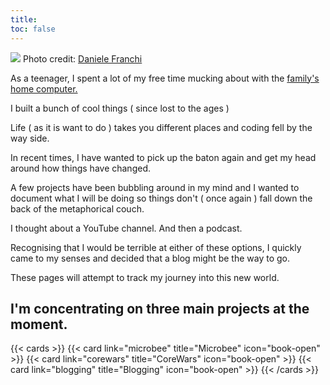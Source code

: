 ```yaml
---
title: 
toc: false
---
```


<img src="/daniele-franchi-GbAEJUJKJ88-unsplash.jpg">
Photo credit: <a href="https://unsplash.com/@daniele_franchi?utm_content=creditCopyText&utm_medium=referral&utm_source=unsplash">Daniele Franchi</a>

As a teenager, I spent a lot of my free time mucking about with the <a href="projects/microbee/">family's home computer.</a>

I built a bunch of cool things ( since lost to the ages )

Life ( as it is want to do ) takes you different places and coding fell by the way side.

In recent times,  I have wanted to pick up the baton again and get my head around how things have changed.

A few projects have been bubbling around in my mind and I wanted to document what I will be doing so things don't ( once again ) fall down the back of the metaphorical couch.

I thought about a YouTube channel.  And then a podcast.  

Recognising that I would be terrible at either of these options, I quickly came to my senses and decided that a blog might be the way to go.

These pages will attempt to track my journey into this new world.

## I'm concentrating on three main projects at the moment.

{{< cards >}}
  {{< card link="microbee" title="Microbee" icon="book-open" >}}
  {{< card link="corewars" title="CoreWars" icon="book-open"  >}}
  {{< card link="blogging" title="Blogging" icon="book-open"  >}}
{{< /cards >}}


